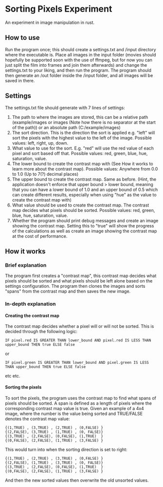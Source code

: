 # Sorting Pixels Experiment
An experiment in image manipulation in rust. 

## How to use
Run the program once; this should create a settings.txt and /input directory where the executable is. Place all images in the input folder (movies should hopefully be supported soon with the use of ffmpeg, but for now you can just split the film into frames and join them afterwards) and change the settings.txt to your liking, and then run the program. The program should then generate an /out folder inside the /input folder, and all images will be saved in there.

## Settings
The settings.txt file should generate with 7 lines of settings:
1. The path to where the images are stored, this can be a relative path (example/images or images (Note how there is no separator at the start of the path)) or an absolute path (C:/example/images)
2. The sort direction. This is the direction the sort is applied e.g. "left" will sort the pixels with the highest value to the left of the image. Possible values: left, right, up, down.
3. What value to use for the sort. E.g. "red" will use the red value of each pixel and sort based off that. Possible values: red, green, blue, hue, saturation, value.
4. The lower bound to create the contrast map with (See How it works to learn more about the contrast map). Possible values: Anywhere from 0.0 to 1.0 (Up to 7(?) decimal places)
5. The upper bound to create the contrast map. Same as before. (Hint, the application doesn't enforce that upper bound > lower bound, meaning that you can have a lower bound of 1.0 and an upper bound of 0.5 which can create different results, especially when using "hue" as the value to create the contrast map with)
6. What value should be used to create the contrast map. The contrast map decides what pixels should be sorted. Possible values: red, green, blue, hue, saturation, value.
7. Whether the program should print debug messages and create an image showing the contrast map. Setting this to "true" will show the progress of the calculations as well as create an image showing the contrast map at the cost of performance.

## How it works
### Brief explanation
The program first creates a "contrast map", this contrast map decides what pixels should be sorted and what pixels should be left alone based on the settings configuration. The program then clones the images and sorts "spans" from the contrast map and then saves the new image.
### In-depth explanation
#### Creating the contrast map
The contrast map decides whether a pixel will or will not be sorted. This is decided through the following logic: 
```
IF pixel.red IS GREATER THAN lower_bound AND pixel.red IS LESS THAN upper_bound THEN true ELSE false
``` 
or 
```
IF pixel.green IS GREATER THAN lower_bound AND pixel.green IS LESS THAN upper_bound THEN true ELSE false
```
etc etc.
#### Sorting the pixels
To sort the pixels, the program uses the contrast map to find what spans of pixels should be sorted. A span is defined as a length of pixels where the corresponding contrast map value is true. Given an example of a 4x4 image, where the number is the value being sorted and TRUE/FALSE denotes the contrast map value:<br />
```
{(1,TRUE) , (3,TRUE) , (2,TRUE) , (0,FALSE) }  
{(2,FALSE), (3,TRUE) , (1,TRUE) , (0, FALSE)}  
{(3,TRUE) , (2,FALSE), (0,FALSE), (1,TRUE)  }  
{(0,FALSE), (2,FALSE), (1,TRUE) , (3,FALSE) }
```
This would turn into when the sorting direction is set to right:
```
{(1,TRUE) , (2,TRUE) , (3,TRUE) , (0,FALSE) }  
{(2,FALSE), (1,TRUE) , (3,TRUE) , (0, FALSE)}  
{(3,TRUE) , (2,FALSE), (0,FALSE), (1,TRUE)  }  
{(0,FALSE), (2,FALSE), (1,TRUE) , (3,FALSE) }
```
And then the new sorted values then overwrite the old unsorted values.